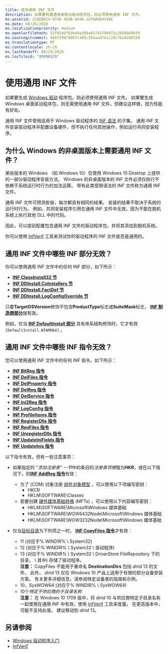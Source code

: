 ```yaml
---
title: 使用通用 INF 文件
description: 如果要构建通用或移动驱动程序包，则必须使用通用 INF 文件。
ms.assetid: 2CBEB814-974D-4E8B-A44A-2CFAA8D4C94E
ms.date: 04/28/2020
ms.localizationpriority: medium
ms.openlocfilehash: 53f8548f63b44a308a65742f9b071c2058b698f6
ms.sourcegitcommit: 4db5f9874907c405c59aaad7bcc28c7ba8280150
ms.translationtype: MT
ms.contentlocale: zh-CN
ms.lasthandoff: 08/29/2020
ms.locfileid: "89096529"
---
```

# <a name="using-a-universal-inf-file"></a>使用通用 INF 文件

如果要生成 [Windows 驱动](../develop/getting-started-with-windows-drivers.md) 程序包，则必须使用通用 INF 文件。 如果要生成 Windows 桌面驱动程序包，则无需使用通用 INF 文件，但建议这样做，因为性能有好处。

通用 INF 文件使用适用于 Windows 驱动程序的 [INF 语法](https://docs.microsoft.com/windows-hardware/drivers/install/general-syntax-rules-for-inf-files) 的子集。 通用 INF 文件安装驱动程序并配置设备硬件，但不执行任何其他操作，例如运行共同安装程序。

## <a name="why-is-a-universal-inf-file-required-on-non-desktop-editions-of-windows"></a>为什么 Windows 的非桌面版本上需要通用 INF 文件？

某些版本的 Windows （如 Windows 10）仅使用 Windows 10 Desktop 上提供的一部分驱动程序安装方法。 Windows 的非桌面版本的 INF 文件必须仅执行不依赖于系统运行时行为的加法运算。 带有此类受限语法的 INF 文件称为通用 INF 文件。

通用 INF 文件可预测安装，每次都具有相同的结果。 安装的结果不取决于系统的运行时行为。 例如，共同安装程序引用在通用 INF 文件中无效，因为不能在脱机系统上执行其他 DLL 中的代码。

因此，可以提前配置包含通用 INF 文件的驱动程序包，并将其添加到脱机系统。

你可以使用 [InfVerif](../devtest/infverif.md) 工具来测试你的驱动程序的 INF 文件是否是通用的。

## <a name="which-inf-sections-are-invalid-in-a-universal-inf-file"></a>通用 INF 文件中哪些 INF 部分无效？

你可以使用通用 INF 文件中的任何 INF 部分，如下所示：

-   [**INF ClassInstall32 节**](inf-classinstall32-section.md)
-   [**INF DDInstall.CoInstallers 节**](inf-ddinstall-coinstallers-section.md)
-   [**INF DDInstall.FactDef 节**](inf-ddinstall-factdef-section.md)
-   [**INF DDInstall.LogConfigOverride 节**](inf-ddinstall-logconfigoverride-section.md)

只要**TargetOSVersion**修饰不包含**ProductType**标志或**SuiteMask**标志， [**INF 制造商部分**](inf-manufacturer-section.md)就有效。

例如，仅当 [**INF DefaultInstall 部分**](inf-defaultinstall-section.md) 具有体系结构修饰时，它才有效 `[DefaultInstall.NTAMD64]` 。

## <a name="which-inf-directives-are-invalid-in-a-universal-inf-file"></a>通用 INF 文件中哪些 INF 指令无效？


您可以使用通用 INF 文件中的任何 INF 指令，如下所示：

-   [**INF BitReg 指令**](inf-bitreg-directive.md)
-   [**INF DelFiles 指令**](inf-delfiles-directive.md)
-   [**INF DelProperty 指令**](inf-delproperty-directive.md)
-   [**INF DelReg 指令**](inf-delreg-directive.md)
-   [**INF DelService 指令**](inf-delservice-directive.md)
-   [**INF Ini2Reg 指令**](inf-ini2reg-directive.md)
-   [**INF LogConfig 指令**](inf-logconfig-directive.md)
-   [**INF ProfileItems 指令**](inf-profileitems-directive.md)
-   [**INF RegisterDlls 指令**](inf-registerdlls-directive.md)
-   [**INF RenFiles 指令**](inf-renfiles-directive.md)
-   [**INF UnregisterDlls 指令**](inf-unregisterdlls-directive.md)
-   [**INF UpdateIniFields 指令**](inf-updateinifields-directive.md)
-   [**INF UpdateInis 指令**](inf-updateinis-directive.md)

以下指令有效，但有一些注意事项：

-   如果指定的 "*添加注册表" 一节*中的条目的*注册表项根*值为**HKR**，或在以下情况下，则[**INF AddReg 指令**](inf-addreg-directive.md)有效：
    -   为了 (COM) 对象注册 [组件对象模型](/windows/desktop/com) ，可以使用以下项编写密钥：
        -   HKCR
        -   HKLM\SOFTWARE\Classes
    -   若要创建 [硬件媒体基础转换](/windows/desktop/medfound/media-foundation-transforms) (MFTs) ，可以使用以下内容编写密钥：
        -   HKLM\SOFTWARE\Microsoft\Windows 媒体基础
        -   HKLM\SOFTWARE\WOW6432Node\Microsoft\Windows 媒体基础
        -   HKLM\SOFTWARE\WOW3232Node\Microsoft\Windows 媒体基础

-   仅当[目标目录](inf-destinationdirs-section.md)为下列项之一时， [**INF CopyFiles 指令**](inf-copyfiles-directive.md)才有效：

    -   11 (对应于% WINDIR% \\ System32) 
    -   12 (对应于% WINDIR% \\ System32 \\ 驱动程序) 
    -   13 (对应于% WINDIR% \\ System32 \\ DriverStore FileRepository 下的目录， \\ 其中) 存储了驱动程序。  
            **注意：**  CopyFiles 不能用于重命名 **DestinationDirs** 包括 *dirid* 13 的文件。 此外， *dirid* 13 仅在 Windows 10 产品上适用于有限的部分设备安装方案。  有关更多详细信息，请参阅特定设备类的指南和示例。
    -   10，SysWOW64 (对应于% WINDIR% \\ SysWOW64) 
    -   10个*特定于供应商的子目录名称*  
            **注意：** 在 Windows 10 1709 版中，将 *dirid* 10 与供应商特定子目录名称一起使用在通用 INF 中有效，使用 [InfVerif](../devtest/infverif.md) 工具来度量。  在更高版本中，可能不支持此值。  建议移动到 *dirid* 13。

## <a name="see-also"></a>另请参阅

* [Windows 驱动程序入门](../develop/getting-started-with-windows-drivers.md)
* [InfVerif](../devtest/infverif.md)